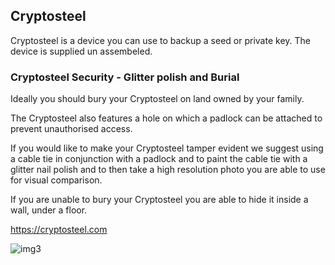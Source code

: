 ## Cryptosteel

Cryptosteel is a device you can use to backup a seed or private key.  The device is supplied un assembeled.

### Cryptosteel Security - Glitter polish and Burial 

Ideally you should bury your Cryptosteel on land owned by your family.  

The Cryptosteel also features a hole on which a padlock can be attached to prevent unauthorised access.

If you would like to make your Cryptosteel tamper evident we suggest using a cable tie in conjunction with a padlock and to paint the cable tie with a glitter nail polish and to then take a high resolution photo you are able to use for visual comparison.  

If you are unable to bury your Cryptosteel you are able to hide it inside a wall, under a floor.

https://cryptosteel.com

![img3](https://cryptosteel.com/wp-content/uploads/2016/06/product_ANY-1-768x929.jpg "Cryptosteel")
